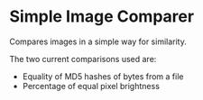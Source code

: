 # Simple Image Comparer

Compares images in a simple way for similarity.

The two current comparisons used are:
* Equality of MD5 hashes of bytes from a file
* Percentage of equal pixel brightness